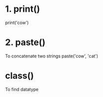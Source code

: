 # 1. print()
print('cow')

# 2. paste()
To concatenate two strings
paste('cow', 'cat')

# class()
To find datatype

